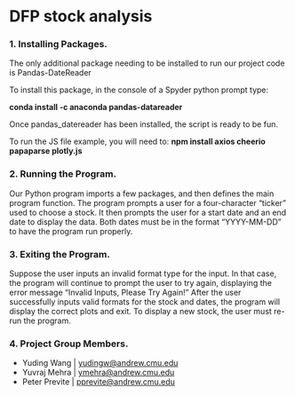 # DFP stock analysis

### 1. Installing Packages.
 
The only additional package needing to be installed to run our project code is Pandas-DateReader
 
To install this package, in the console of a Spyder python prompt type:
 
**conda install -c anaconda pandas-datareader**
 
Once pandas_datereader has been installed, the script is ready to be fun.

To run the JS file example, you will need to: **npm install axios cheerio papaparse plotly.js**
 
### 2. Running the Program.
 
Our Python program imports a few packages, and then defines the main program function. The program prompts a user for a four-character “ticker” used to choose a stock. It then prompts the user for a start date and an end date to display the data. Both dates must be in the format “YYYY-MM-DD” to have the program run properly.
 
### 3. Exiting the Program.
 
Suppose the user inputs an invalid format type for the input. In that case, the program will continue to prompt the user to try again, displaying the error message “Invalid Inputs, Please Try Again!” After the user successfully inputs valid formats for the stock and dates, the program will display the correct plots and exit. To display a new stock, the user must re-run the program.
 
### 4. Project Group Members.
 
- Yuding Wang    |   yudingw@andrew.cmu.edu
- Yuvraj Mehra   |   ymehra@andrew.cmu.edu
- Peter Previte   |   pprevite@andrew.cmu.edu
